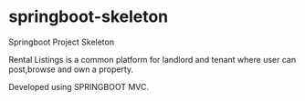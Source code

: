 # springboot-skeleton

Springboot Project Skeleton

Rental Listings is a common platform for landlord and tenant where user can post,browse and own a property.

Developed using SPRINGBOOT MVC.
